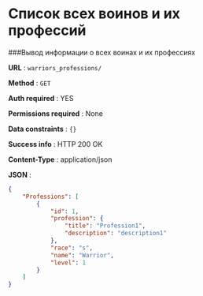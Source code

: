 # Список всех воинов и их профессий

###Вывод информации о всех воинах и их профессиях 

**URL** : `warriors_professions/`

**Method** : `GET`

**Auth required** : YES

**Permissions required** : None

**Data constraints** : `{}`

**Success info** : HTTP 200 OK

**Content-Type** : application/json

**JSON** :
```json
{
    "Professions": [
        {
            "id": 1,
            "profession": {
                "title": "Profession1",
                "description": "description1"
            },
            "race": "s",
            "name": "Warrior",
            "level": 1
        }
    ]
}
```